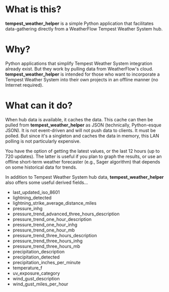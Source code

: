 # What is this?

**tempest_weather_helper** is a simple Python application that facilitates data-gathering directly from a WeatherFlow Tempest Weather System hub.

# Why?

Python applications that simplify Tempest Weather System integration already exist. But they work by pulling data from WeatherFlow's cloud. **tempest_weather_helper** is intended for those who want to incorporate a Tempest Weather System into their own projects in an offline manner (no Internet required).

# What can it do?

When hub data is available, it caches the data. This cache can then be pulled from **tempest_weather_helper** as JSON (technically, Python-esque JSON). It is not event-driven and will not push data to clients. It must be polled. But since it's a singleton and caches the data in memory, this LAN polling is not particularly expensive.

You have the option of getting the latest values, or the last 12 hours (up to 720 updates). The latter is useful if you plan to graph the results, or use an offline short-term weather forecaster (e.g., Sager algorithm) that depends on some historical data for trends.

In addition to Tempest Weather System hub data, **tempest_weather_helper** also offers some useful derived fields...

* last_updated_iso_8601
* lightning_detected
* lightning_strike_average_distance_miles
* pressure_inhg
* pressure_trend_advanced_three_hours_description
* pressure_trend_one_hour_description
* pressure_trend_one_hour_inhg
* pressure_trend_one_hour_mb
* pressure_trend_three_hours_description
* pressure_trend_three_hours_inhg
* pressure_trend_three_hours_mb
* precipitation_description
* precipitation_detected
* precipitation_inches_per_minute
* temperature_f
* uv_exposure_category
* wind_gust_description
* wind_gust_miles_per_hour
